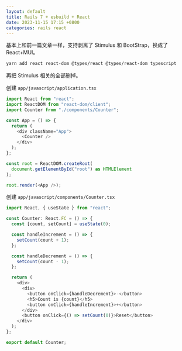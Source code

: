 ```yaml
---
layout: default
title: Rails 7 + esbuild + React
date: 2023-11-15 17:15 +0800
categories: rails react
---
```


基本上和前一篇文章一样，支持剥离了 Stimulus 和 BootStrap，换成了 React+MUI。

```bash
yarn add react react-dom @types/react @types/react-dom typescript
```

再把 Stimulus 相关的全部删掉。

创建 `app/javascript/application.tsx`

```javascript
import React from "react";
import ReactDOM from "react-dom/client";
import Counter from "./components/Counter";

const App = () => {
  return (
    <div className="App">
      <Counter />
    </div>
  );
};

const root = ReactDOM.createRoot(
  document.getElementById("root") as HTMLElement
);

root.render(<App />);

```

创建 `app/javascript/components/Counter.tsx`

```javascript
import React, { useState } from "react";

const Counter: React.FC = () => {
  const [count, setCount] = useState(0);

  const handleIncrement = () => {
    setCount(count + 1);
  };

  const handleDecrement = () => {
    setCount(count - 1);
  };

  return (
    <div>
      <div>
        <button onClick={handleDecrement}>-</button>
        <h5>Count is {count}</h5>
        <button onClick={handleIncrement}>+</button>
      </div>
      <button onClick={() => setCount(0)}>Reset</button>
    </div>
  );
};

export default Counter;
```

